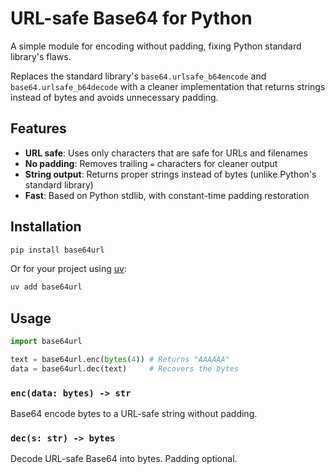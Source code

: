 # URL-safe Base64 for Python

A simple module for encoding without padding, fixing Python standard library's flaws.

Replaces the standard library's `base64.urlsafe_b64encode` and `base64.urlsafe_b64decode` with a cleaner implementation that returns strings instead of bytes and avoids unnecessary padding.

## Features

- **URL safe**: Uses only characters that are safe for URLs and filenames
- **No padding**: Removes trailing `=` characters for cleaner output
- **String output**: Returns proper strings instead of bytes (unlike Python's standard library)
- **Fast**: Based on Python stdlib, with constant-time padding restoration

## Installation

```sh
pip install base64url
```

Or for your project using [uv](https://docs.astral.sh/uv/):
```sh
uv add base64url
```

## Usage

```python
import base64url

text = base64url.enc(bytes(4)) # Returns "AAAAAA"
data = base64url.dec(text)     # Recovers the bytes
```

### `enc(data: bytes) -> str`

Base64 encode bytes to a URL-safe string without padding.

### `dec(s: str) -> bytes`

Decode URL-safe Base64 into bytes. Padding optional.